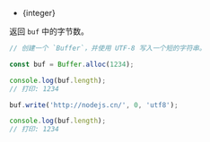 <!-- YAML
added: v0.1.90
-->

* {integer}

返回 `buf` 中的字节数。

```js
// 创建一个 `Buffer`，并使用 UTF-8 写入一个短的字符串。

const buf = Buffer.alloc(1234);

console.log(buf.length);
// 打印: 1234

buf.write('http://nodejs.cn/', 0, 'utf8');

console.log(buf.length);
// 打印: 1234
```
